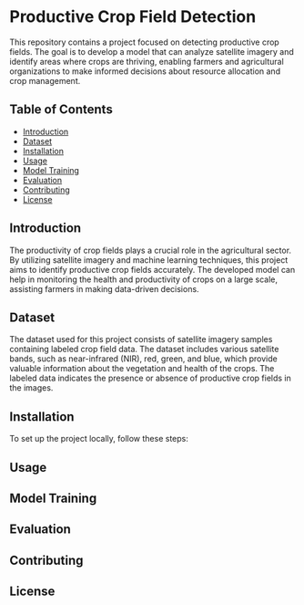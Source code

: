# Productive Crop Field Detection

This repository contains a project focused on detecting productive crop fields. The goal is to develop a model that can analyze satellite imagery and identify areas where crops are thriving, enabling farmers and agricultural organizations to make informed decisions about resource allocation and crop management.

## Table of Contents

- [Introduction](#introduction)
- [Dataset](#dataset)
- [Installation](#installation)
- [Usage](#usage)
- [Model Training](#model-training)
- [Evaluation](#evaluation)
- [Contributing](#contributing)
- [License](#license)

## Introduction

The productivity of crop fields plays a crucial role in the agricultural sector. By utilizing satellite imagery and machine learning techniques, this project aims to identify productive crop fields accurately. The developed model can help in monitoring the health and productivity of crops on a large scale, assisting farmers in making data-driven decisions.

## Dataset

The dataset used for this project consists of satellite imagery samples containing labeled crop field data. The dataset includes various satellite bands, such as near-infrared (NIR), red, green, and blue, which provide valuable information about the vegetation and health of the crops. The labeled data indicates the presence or absence of productive crop fields in the images.

## Installation

To set up the project locally, follow these steps:

## Usage

## Model Training

## Evaluation

## Contributing

## License


